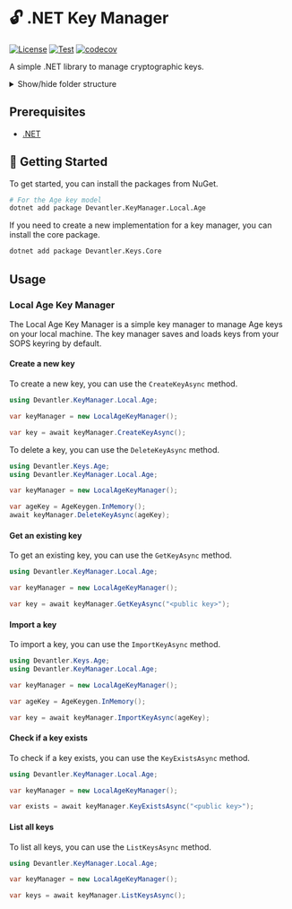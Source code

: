# 🔓 .NET Key Manager

[![License](https://img.shields.io/badge/License-Apache_2.0-blue.svg)](https://opensource.org/licenses/Apache-2.0)
[![Test](https://github.com/devantler/dotnet-key-manager/actions/workflows/test.yaml/badge.svg)](https://github.com/devantler/dotnet-key-manager/actions/workflows/test.yaml)
[![codecov](https://codecov.io/gh/devantler/dotnet-key-manager/graph/badge.svg?token=RhQPb4fE7z)](https://codecov.io/gh/devantler/dotnet-key-manager)

A simple .NET library to manage cryptographic keys.

<details>
  <summary>Show/hide folder structure</summary>

<!-- readme-tree start -->
```
.
├── .github
│   └── workflows
├── Devantler.KeyManager.Core
│   └── Models
├── Devantler.KeyManager.Local.Age
└── Devantler.KeyManager.Local.Age.Tests
    └── LocalAgeKeyManagerTests

7 directories
```
<!-- readme-tree end -->

</details>

## Prerequisites

- [.NET](https://dotnet.microsoft.com/en-us/)

## 🚀 Getting Started

To get started, you can install the packages from NuGet.

```bash
# For the Age key model
dotnet add package Devantler.KeyManager.Local.Age
```

If you need to create a new implementation for a key manager, you can install the core package.

```bash
dotnet add package Devantler.Keys.Core
```

## Usage

### Local Age Key Manager

The Local Age Key Manager is a simple key manager to manage Age keys on your local machine. The key manager saves and loads keys from your SOPS keyring by default.

#### Create a new key

To create a new key, you can use the `CreateKeyAsync` method.

```csharp
using Devantler.KeyManager.Local.Age;

var keyManager = new LocalAgeKeyManager();

var key = await keyManager.CreateKeyAsync();
```

To delete a key, you can use the `DeleteKeyAsync` method.

```csharp
using Devantler.Keys.Age;
using Devantler.KeyManager.Local.Age;

var keyManager = new LocalAgeKeyManager();

var ageKey = AgeKeygen.InMemory();
await keyManager.DeleteKeyAsync(ageKey);
```

#### Get an existing key

To get an existing key, you can use the `GetKeyAsync` method.

```csharp
using Devantler.KeyManager.Local.Age;

var keyManager = new LocalAgeKeyManager();

var key = await keyManager.GetKeyAsync("<public key>");
```

#### Import a key

To import a key, you can use the `ImportKeyAsync` method.

```csharp
using Devantler.Keys.Age;
using Devantler.KeyManager.Local.Age;

var keyManager = new LocalAgeKeyManager();

var ageKey = AgeKeygen.InMemory();

var key = await keyManager.ImportKeyAsync(ageKey);
```

#### Check if a key exists

To check if a key exists, you can use the `KeyExistsAsync` method.

```csharp
using Devantler.KeyManager.Local.Age;

var keyManager = new LocalAgeKeyManager();

var exists = await keyManager.KeyExistsAsync("<public key>");
```

#### List all keys

To list all keys, you can use the `ListKeysAsync` method.

```csharp
using Devantler.KeyManager.Local.Age;

var keyManager = new LocalAgeKeyManager();

var keys = await keyManager.ListKeysAsync();
```
